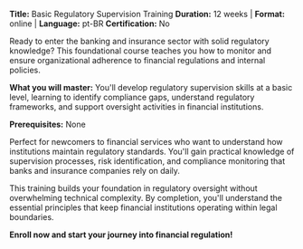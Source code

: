 **Title:** Basic Regulatory Supervision Training
**Duration:** 12 weeks | **Format:** online | **Language:** pt-BR
**Certification:** No

Ready to enter the banking and insurance sector with solid regulatory knowledge? This foundational course teaches you how to monitor and ensure organizational adherence to financial regulations and internal policies.

**What you will master:**
You'll develop regulatory supervision skills at a basic level, learning to identify compliance gaps, understand regulatory frameworks, and support oversight activities in financial institutions.

**Prerequisites:**
None

Perfect for newcomers to financial services who want to understand how institutions maintain regulatory standards. You'll gain practical knowledge of supervision processes, risk identification, and compliance monitoring that banks and insurance companies rely on daily.

This training builds your foundation in regulatory oversight without overwhelming technical complexity. By completion, you'll understand the essential principles that keep financial institutions operating within legal boundaries.

**Enroll now and start your journey into financial regulation!**